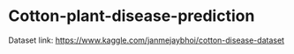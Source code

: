 # Cotton-plant-disease-prediction

Dataset link: https://www.kaggle.com/janmejaybhoi/cotton-disease-dataset
